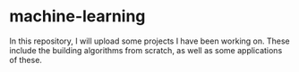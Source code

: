 # machine-learning
In this repository, I will upload some projects I have been working on. These include the building algorithms from scratch, as well as some applications of these.
